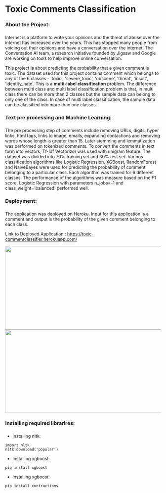 # Toxic Comments Classification

### About the Project: <h3>
Internet is a platform to write your opinions and the threat of abuse over the internet has increased over the years. This has stopped many people from voicing out their opinions and have a conversation over the internet. The Conversation AI team, a research initiative founded by Jigsaw and Google are working on tools to help improve online conversation. 
  
This project is about predicting the probability that a given comment is toxic. The dataset used for this project contains comment which belongs to any of the 6 classes - 'toxic', 'severe_toxic', 'obscene', 'threat', 'insult', 'identity_hate'. This is a __multi-label classification__ problem. The difference between multi class and multi label classification problem is that, in multi class there can be more than 2 classes but the sample data can belong to only one of the class. In case of multi label classification, the sample data can be classified into more than one classes.

### Text pre processing and Machine Learning: <h3>
The pre processing step of comments include removing URLs, digits, hyper links, html tags, links to image, emails, expanding contactions and removing words whose length is greater than 15. Later stemming and lemmatization was performed on tokenized comments. To convert the comments in text form into vectors, Tf-Idf Vectorizor was used with unigram feature. The dataset was divided into 70% training set and 30% test set. Various classification algorithms like Logistic Regression, XGBoost, RandomForest and NaiveBayes were used for predicting the probability of comment belonging to a particular class. Each algorithm was trained for 6 different classes. The performance of the algorithms was measure based on the F1 score. Logistic Regression with parameters n_jobs=-1 and class_weight='balanced' performed well.
  
### Deployment: <h3>
The application was deployed on Heroku. Input for this application is a comment and output is the probability of the given comment belonging to each class. 

Link to Deployed Application : https://toxic-commentclassifier.herokuapp.com/

<div align="center">
  <img src="/Images/1.jpg" height="270" width="550"><img src="/Images/2.jpg" height="270" width="550">
</div>

### Installing required librarires: <h3>
* Installing nltk:
```
import nltk
nltk.download('popular')
```
* Installing xgboost:
```
pip install xgboost
```
* Installing xgboost:
```
pip install contractions
```
